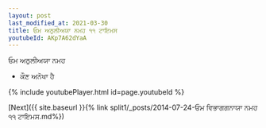 ```yaml
---
layout: post
last_modified_at: 2021-03-30
title: ਓਮ ਅਠੁਲੀਅਯਾ ਨਮਹ ੧੧ ਟਾਇਮਸ
youtubeId: AKp7A62dYaA
---
```

 
 
 ਓਮ ਅਠੁਲੀਅਯਾ ਨਮਹ  
 
 -  ਕੌਣ ਅਨੋਖਾ ਹੈ 
 
  
 
  
 
 
 
 
 
 


{% include youtubePlayer.html id=page.youtubeId %}
 
[Next]({{ site.baseurl }}{% link  split1/_posts/2014-07-24-ਓਮ ਵਿਭਾਗਗਨਾਯਾ ਨਮਹ ੧੧ ਟਾਇਮਸ.md%})
 
